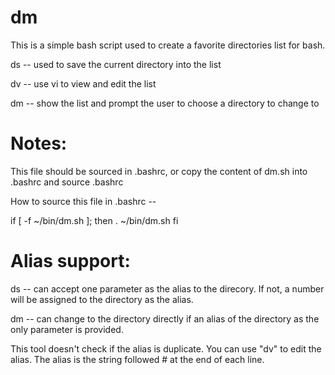 dm
============================

This is a simple bash script used to create a favorite directories list for bash.

ds -- used to save the current directory into the list

dv -- use vi to view and edit the list

dm -- show the list and prompt the user to choose a directory to change to


Notes:
============================

This file should be sourced in .bashrc, or copy the content of dm.sh into .bashrc and source .bashrc

How to source this file in .bashrc -- 

if [ -f ~/bin/dm.sh ]; then
	. ~/bin/dm.sh
fi


Alias support:
=============================

ds -- can accept one parameter as the alias to the direcory. If not, a number will be assigned to the directory as the alias.

dm -- can change to the directory directly if an alias of the directory as the only parameter is provided.

This tool doesn't check if the alias is duplicate. You can use "dv" to edit the alias. The alias is the string followed # at the end of each line.
